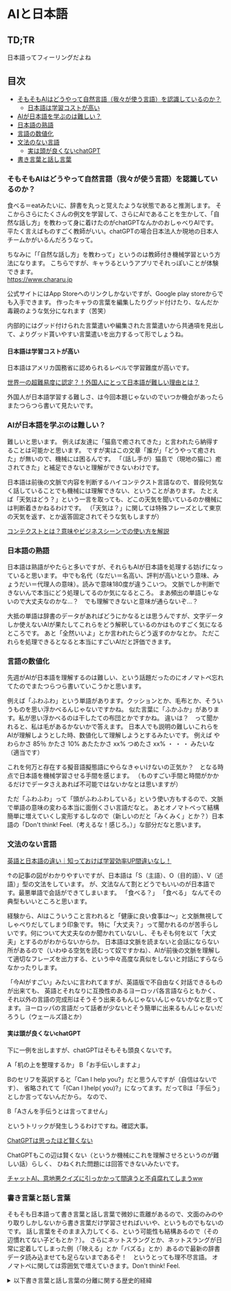 # AIと日本語

## TD;TR
日本語ってフィーリングだよね

## 目次
- [そもそもAIはどうやって自然言語（我々が使う言語）を認識しているのか？](#そもそもaiはどうやって自然言語我々が使う言語を認識しているのか)
  - [日本語は学習コストが高い](#日本語は学習コストが高い)
- [AIが日本語を学ぶのは難しい？](#aiが日本語を学ぶのは難しい)
- [日本語の熟語](#日本語の熟語)
- [言語の数値化](#言語の数値化)
- [文法のない言語](#文法のない言語)
  - [実は頭が良くないchatGPT](#実は頭が良くないchatgpt)
- [書き言葉と話し言葉](#書き言葉と話し言葉)

### そもそもAIはどうやって自然言語（我々が使う言語）を認識しているのか？

食べる＝eatみたいに、辞書を丸っと覚えたような状態であると推測します。
そこからさらにたくさんの例文を学習して、さらにAIであることを生かして、「自然な話し方」を教わって身に着けたのがchatGPTなんかのおしゃべりAIです。
平たく言えばものすごく教師がいい。chatGPTの場合日本法人か現地の日本人チームかがいるんだろうなって。

ちなみに「「自然な話し方」を教わって」というのは教師付き機械学習という方法になります。
こちらですが、キャラるというアプリでそれっぽいことが体験できます。  
https://www.chararu.jp

公式サイトにはApp Storeへのリンクしかないですが、Google play storeからでも入手できます。
作ったキャラの言葉を編集したりグッド付けたり、なんだか毒親のような気分になれます（苦笑）

内部的にはグッド付けられた言葉遣いや編集された言葉遣いから共通項を見出して、よりグッド貰いやすい言葉遣いを出力するって形でしょうね。

#### 日本語は学習コストが高い

日本語はアメリカ国務省に認められるレベルで学習難度が高いです。

[世界一の超難易度に認定？！外国人にとって日本語が難しい理由とは？](https://alote.inmybook.jp/in-house-training/japanese-difficult/#Language_Difficulty_Rankings)

外国人が日本語学習する難しさ、は今回本題じゃないのでいつか機会があったらまたつらつら書いて見たいです。

### AIが日本語を学ぶのは難しい？

難しいと思います。
例えば友達に「猫島で癒されてきた」と言われたら納得することは可能かと思います。
ですが実はこの文章「誰が」「どうやって癒された」が無いので、機械には困るんです。
「（話し手が）猫島で（現地の猫に）癒されてきた」と補足できないと理解ができないわけです。

日本語は前後の文脈で内容を判断するハイコンテクスト言語なので、普段何気なく話していることでも機械には理解できない、ということがあります。
たとえば「天気はどう？」という一言を取っても、どこの天気を聞いているのか機械には判断着きかねるわけです。
（「天気は？」に関しては特殊フレーズとして東京の天気を返す、とか返答固定されてそうな気もしますが）

[コンテクストとは？意味やビジネスシーンでの使い方を解説](https://www.profuture.co.jp/mk/recruit/management/31173#%E3%83%8F%E3%82%A4%E3%82%B3%E3%83%B3%E3%83%86%E3%82%AF%E3%82%B9%E3%83%88%E3%81%A8%E3%83%AD%E3%83%BC%E3%82%B3%E3%83%B3%E3%83%86%E3%82%AF%E3%82%B9%E3%83%88)

### 日本語の熟語

日本語は熟語がやたらと多いですが、それらもAIが日本語を処理する妨げになっていると思います。
中でも名代（なだい＝名高い、評判が高いという意味、みょうだい＝代理人の意味）。読みで意味180度が違うこいつ。
文脈でしか判断できないんで本当にどう処理してるのか気になるところ。
まあ頻出の単語じゃないので大丈夫なのかな…？　でも理解できないと意味が通らないぞ…？

大抵の単語は辞書のデータがあればどうにかなるとは思うんですが、文字データしか使えないAIが果たしてこれらをどう解釈しているのかはものすごく気になるところです。
あと「全然いいよ」とか言われたらどう返すのかなとか。
ただこれらを処理できるとなると本当にすごいAIだと評価できます。

### 言語の数値化

先週がAIが日本語を理解するのは難しい、という話題だったのにオノマトペ忘れてたのでまたつらつら書いていこうかと思います。

例えば「ふわふわ」という単語があります。クッションとか、毛布とか、そういうものを思い浮かべるんじゃないですかね。
似た言葉に「ふかふか」があります。私が思い浮かべるのは干したての布団とかですかね。
違いは？　って聞かれると、私は毛があるかないかで答えます。
日本人でも説明の難しいこれらをAIが理解しようとした時、数値化して理解しようとするみたいです。
例えば
やわらかさ 85％
かたさ 10%
あたたかさ xx%
つめたさ xx%
・
・
・
みたいな（適当です）

これを何万と存在する擬音語擬態語にやらなきゃいけないの正気か？　となる時点で日本語を機械学習させる手間を感じます。
（ものすごい手間と時間がかかるだけでデータさえあれば不可能ではないかなとは思いますが）

ただ「ふわふわ」って「頭がふわふわしている」という使い方もするので、文脈で単語の意味の変わる本当に面倒くさい言語だなと。
あとオノマトペって結構簡単に増えていくし変形するしなので（新しいのだと「みくみく」とか？）日本語の「Don't think! Feel.（考えるな！感じろ。）」な部分だなと思います。

### 文法のない言語

[英語と日本語の違い｜知っておけば学習効率UP間違いなし！](https://eikaiwa.dmm.com/blog/learning-english/tips/difference-english-japanese/)

↑の記事の図がわかりやすいですが、日本語は「S（主語）、O（目的語）、V（述語）」型の文法をしています。
が、文法なんて割とどうでもいいのが日本語です。最悪単語で会話ができてしまいます。
「食べる？」
「食べる」
なんてその典型もいいところと思います。

経験から、AIはこういうこと言われると「健康に良い食事は～」と文脈無視してしゃべりだしてしまう印象です。
特に「大丈夫？」って聞かれるのが苦手らしいです。何について大丈夫なのか聞かれていないし、そもそも何を以て「大丈夫」とするのがわからないからか。
日本語は文脈を読まないと会話にならない所があるので（いわゆる空気を読むって奴ですかね）、AIが前後の文脈を理解して適切なフレーズを出力する、という中々高度な真似をしないと対話にすらならなかったりします。

「今AIがすごい」みたいに言われてますが、英語版で不自由なく対話できるものが出来ても、
英語とそれなりに互換性のあるヨーロッパ各言語ならともかく、それ以外の言語の完成形はそうそう出来るもんじゃないんじゃないかなと思ってます。ヨーロッパの言語だって話者が少ないとそう簡単に出来るもんじゃないだろうし（ウェールズ語とか）

#### 実は頭が良くないchatGPT

下に一例を出しますが、chatGPTはそもそも頭良くないです。

A「机の上を整理するか」
B「お手伝いしますよ」

Bのセリフを英訳すると「Can I help you?」だと思うんですが（自信はないです）、
省略されてて「(Can I )help( you)?」になってます。だってBは「手伝う」としか言ってないんだから。
なので、

B「Aさんを手伝うとは言ってません」

というトリックが発生しうるわけですね。確認大事。

[ChatGPTは思ったほど賢くない](https://www.slideshare.net/ShoyaMatsumori/chatgpt-255570524)

ChatGPTもこの辺は賢くない（というか機械にこれを理解させろというのが難しい話）らしく、
ひねくれた問題には回答できないみたいです。

[チャットAI、意地悪クイズに引っかかって間違うと不貞腐れてしまうww](https://www.youtube.com/watch?v=9rI6-2fRtc0)

### 書き言葉と話し言葉

そもそも日本語って書き言葉と話し言葉で微妙に乖離があるので、文面のみのやり取りしかしないから書き言葉だけ学習させればいいや、というものでもないのです。
話し言葉をそのまま入力してくる、という可能性も結構あるので（その辺慣れてない子どもとか？）。
さらにネットスラングとか、ネットスラングが日常に定着してしまった例（「映える」とか「バズる」とか）あるので最新の辞書データ読み込ませても足らないまであるぞ！　というとっても理不尽言語。
オノマトペに関しては雰囲気で増えていきます。Don't think! Feel.

<details>
<summary>以下書き言葉と話し言葉の分離に関する歴史的経緯</summary>

漢字文化圏は書き言葉と話し言葉が乖離している可能性が高いです。というのも、その乖離の原因が漢字にあるからです。
漢字って読めさえすれば方言の違いが酷かろうが言葉が違おうが意思相通ができるので、昔は漢文が公文書として使用されていました。漢文だと話し言葉は記録できないので、自然と書き言葉と話し言葉に差異が出来るわけですね。
漢字さえ読めれば意思疎通できる、のこぼれ話で、明治政府は清国と国交結ぶに当たって漢詩送ったってのを聞いたことがあります。中国語は書けないけど教養で漢詩やってる人間はいたとかで。嘘か真か知りませんが。
ひらがなには更に定家かなづかい（＝学校で習う古文）という面倒な問題がついてきます。一言でいえば「ひらがなの書き方と言えばこれ。それ以外は誤用」みたいなものがあったわけです。話し言葉とはずれてるのに。
いわゆる文豪と呼ばれる作家（特に森鴎外や夏目漱石あたり）の作品読むと（話し言葉をいかに反映させるか苦労してんだな）って理解できます。読めねえ。

ちなみに中国も話し言葉が文章に反映されたの最近（18～19世紀頃）って聞きました。上にあるように漢字は公文書として使われていたわけですが、時代によって漢字の発音が変わって行ったのは文章に反映されることがなかったとか。

漢字の発展の仕方はポケモンでたとえると
原種：中国の簡体字
リージョンフォーム：日本の漢字、台湾の繁体字
ってみるとわかりやすいです。姿かたちは違いますが繁体字の方が原種に近く、ジャパニーズ漢字はガラパゴス化してます。

</details>
